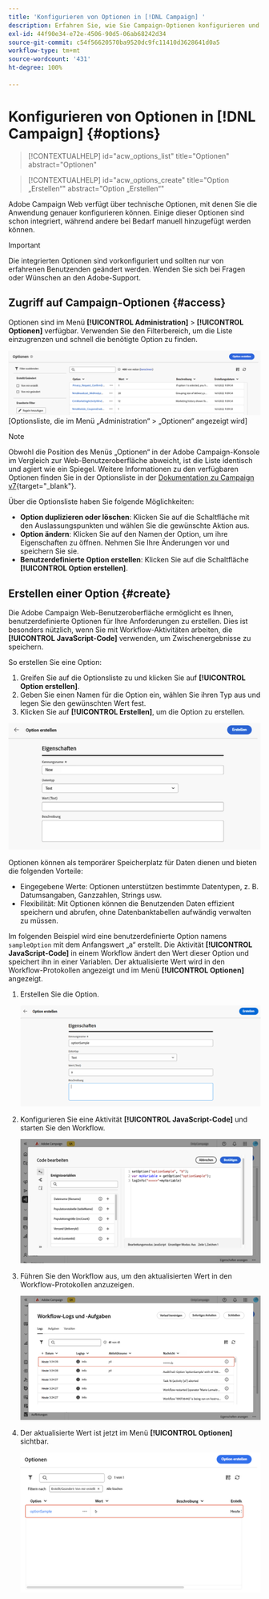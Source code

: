 ```yaml
---
title: 'Konfigurieren von Optionen in [!DNL Campaign] '
description: Erfahren Sie, wie Sie Campaign-Optionen konfigurieren und Ihre eigenen benutzerdefinierten Optionen erstellen.
exl-id: 44f90e34-e72e-4506-90d5-06ab68242d34
source-git-commit: c54f56620570ba9520dc9fc11410d3628641d0a5
workflow-type: tm+mt
source-wordcount: '431'
ht-degree: 100%

---
```


# Konfigurieren von Optionen in [!DNL Campaign] {#options}

>[!CONTEXTUALHELP]
>id="acw_options_list"
>title="Optionen"
>abstract="Optionen"

>[!CONTEXTUALHELP]
>id="acw_options_create"
>title="Option „Erstellen“"
>abstract="Option „Erstellen“"

Adobe Campaign Web verfügt über technische Optionen, mit denen Sie die Anwendung genauer konfigurieren können. Einige dieser Optionen sind schon integriert, während andere bei Bedarf manuell hinzugefügt werden können.

>[!IMPORTANT]
>Die integrierten Optionen sind vorkonfiguriert und sollten nur von erfahrenen Benutzenden geändert werden. Wenden Sie sich bei Fragen oder Wünschen an den Adobe-Support.

## Zugriff auf Campaign-Optionen {#access}

Optionen sind im Menü **[!UICONTROL Administration]** > **[!UICONTROL Optionen]** verfügbar. Verwenden Sie den Filterbereich, um die Liste einzugrenzen und schnell die benötigte Option zu finden.

![](assets/options-list.png)\
[Optionsliste, die im Menü „Administration“ > „Optionen“ angezeigt wird]

>[!NOTE]
>Obwohl die Position des Menüs „Optionen“ in der Adobe Campaign-Konsole im Vergleich zur Web-Benutzeroberfläche abweicht, ist die Liste identisch und agiert wie ein Spiegel. Weitere Informationen zu den verfügbaren Optionen finden Sie in der Optionsliste in der [Dokumentation zu Campaign v7](https://experienceleague.adobe.com/de/docs/campaign-classic/using/installing-campaign-classic/appendices/configuring-campaign-options){target="_blank"}.

Über die Optionsliste haben Sie folgende Möglichkeiten:

* **Option duplizieren oder löschen**: Klicken Sie auf die Schaltfläche mit den Auslassungspunkten und wählen Sie die gewünschte Aktion aus.
* **Option ändern**: Klicken Sie auf den Namen der Option, um ihre Eigenschaften zu öffnen. Nehmen Sie Ihre Änderungen vor und speichern Sie sie.
* **Benutzerdefinierte Option erstellen**: Klicken Sie auf die Schaltfläche **[!UICONTROL Option erstellen]**.

## Erstellen einer Option {#create}

Die Adobe Campaign Web-Benutzeroberfläche ermöglicht es Ihnen, benutzerdefinierte Optionen für Ihre Anforderungen zu erstellen. Dies ist besonders nützlich, wenn Sie mit Workflow-Aktivitäten arbeiten, die **[!UICONTROL JavaScript-Code]** verwenden, um Zwischenergebnisse zu speichern.

So erstellen Sie eine Option:

1. Greifen Sie auf die Optionsliste zu und klicken Sie auf **[!UICONTROL Option erstellen]**.
1. Geben Sie einen Namen für die Option ein, wählen Sie ihren Typ aus und legen Sie den gewünschten Wert fest.
1. Klicken Sie auf **[!UICONTROL Erstellen]**, um die Option zu erstellen. 

![Benutzeroberfläche „Option erstellen“ mit Feldern für Name, Typ und Wert](assets/options-create.png)

Optionen können als temporärer Speicherplatz für Daten dienen und bieten die folgenden Vorteile:

* Eingegebene Werte: Optionen unterstützen bestimmte Datentypen, z. B. Datumsangaben, Ganzzahlen, Strings usw.
* Flexibilität: Mit Optionen können die Benutzenden Daten effizient speichern und abrufen, ohne Datenbanktabellen aufwändig verwalten zu müssen.

Im folgenden Beispiel wird eine benutzerdefinierte Option namens `sampleOption` mit dem Anfangswert „a“ erstellt. Die Aktivität **[!UICONTROL JavaScript-Code]** in einem Workflow ändert den Wert dieser Option und speichert ihn in einer Variablen. Der aktualisierte Wert wird in den Workflow-Protokollen angezeigt und im Menü **[!UICONTROL Optionen]** angezeigt.

1. Erstellen Sie die Option.

   ![Benutzeroberfläche zur Erstellung einer benutzerdefinierten Option namens `sampleOption` mit dem Anfangswert „a“](assets/options-sample-create.png)

1. Konfigurieren Sie eine Aktivität **[!UICONTROL JavaScript-Code]** und starten Sie den Workflow.

   ![Benutzeroberfläche für die Konfiguration der Aktivität „JavaScript-Code“](assets/options-sample-javascript.png)

1. Führen Sie den Workflow aus, um den aktualisierten Wert in den Workflow-Protokollen anzuzeigen.

   ![Workflow-Protokolle mit dem aktualisierten Wert der benutzerdefinierten Option](assets/options-sample-logs.png)

1. Der aktualisierte Wert ist jetzt im Menü **[!UICONTROL Optionen]** sichtbar.

   ![Menü „Optionen“ mit dem aktualisierten Wert der benutzerdefinierten Option](assets/options-sample-updated.png)
